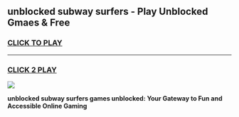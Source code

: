 
## unblocked subway surfers - Play Unblocked Gmaes & Free
<h3>
<a href="https://news.freeplayer.one?title=unblocked_subway_surfers&ref=16F">CLICK TO PLAY</a></h3>
<hr>

<h3>
<a href="https://news.freeplayer.one?title=unblocked_subway_surfers&ref=16F">CLICK 2 PLAY</a>
  
</h3>

<a href="https://news.freeplayer.one?title=unblocked_subway_surfers&ref=16F/"><img src="https://clearcache.store/games.png"></a>


**unblocked subway surfers games unblocked: Your Gateway to Fun and Accessible Online Gaming**
